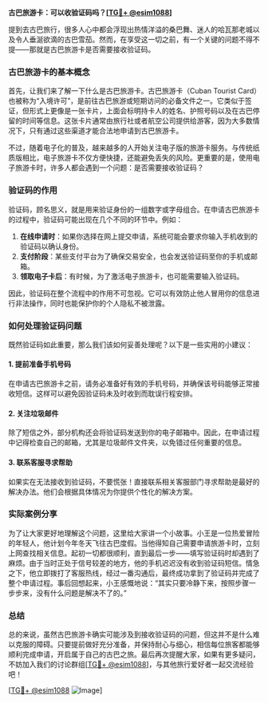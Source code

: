**古巴旅游卡：可以收验证码吗？[[TG💪+ @esim1088](https://t.me/s/esim1088)]**

提到去古巴旅行，很多人心中都会浮现出热情洋溢的桑巴舞、迷人的哈瓦那老城以及令人垂涎欲滴的古巴雪茄。然而，在享受这一切之前，有一个关键的问题不得不提——那就是古巴旅游卡是否需要接收验证码。

### 古巴旅游卡的基本概念

首先，让我们来了解一下什么是古巴旅游卡。古巴旅游卡（Cuban Tourist Card）也被称为“入境许可”，是前往古巴旅游或短期访问的必备文件之一。它类似于签证，但形式上更像是一张卡片，上面会标明持卡人的姓名、护照号码以及在古巴停留的时间等信息。这张卡片通常由旅行社或者航空公司提供给游客，因为大多数情况下，只有通过这些渠道才能合法地申请到古巴旅游卡。

不过，随着电子化的普及，越来越多的人开始关注电子版的旅游卡服务。与传统纸质版相比，电子旅游卡不仅方便快捷，还能避免丢失的风险。更重要的是，使用电子旅游卡时，许多人都会遇到一个问题：是否需要接收验证码？

### 验证码的作用

验证码，顾名思义，就是用来验证身份的一组数字或字母组合。在申请古巴旅游卡的过程中，验证码可能出现在几个不同的环节中。例如：

1. **在线申请时**：如果你选择在网上提交申请，系统可能会要求你输入手机收到的验证码以确认身份。
2. **支付阶段**：某些支付平台为了确保交易安全，也会发送验证码至你的手机或邮箱。
3. **领取电子卡后**：有时候，为了激活电子旅游卡，也可能需要输入验证码。

因此，验证码在整个流程中的作用不可忽视。它可以有效防止他人冒用你的信息进行非法操作，同时也能保护你的个人隐私不被泄露。

### 如何处理验证码问题

既然验证码如此重要，那么我们该如何妥善处理呢？以下是一些实用的小建议：

#### 1. 提前准备手机号码
在申请古巴旅游卡之前，请务必准备好有效的手机号码，并确保该号码能够正常接收短信。这样可以避免因验证码未及时收到而耽误行程安排。

#### 2. 关注垃圾邮件
除了短信之外，部分机构还会将验证码发送到你的电子邮箱中。因此，在申请过程中记得检查自己的邮箱，尤其是垃圾邮件文件夹，以免错过任何重要的信息。

#### 3. 联系客服寻求帮助
如果实在无法接收到验证码，不要慌张！直接联系相关客服部门寻求帮助是最好的解决办法。他们会根据具体情况为你提供个性化的解决方案。

### 实际案例分享

为了让大家更好地理解这个问题，这里给大家讲一个小故事。小王是一位热爱冒险的年轻人，他计划今年冬天飞往古巴度假。当他得知自己需要申请旅游卡时，立刻上网查找相关信息。起初一切都很顺利，直到最后一步——填写验证码时却遇到了麻烦。由于当时正处于信号较差的地方，他的手机迟迟没有收到验证码短信。情急之下，他立即拨打了客服热线，经过一番沟通后，最终成功拿到了验证码并完成了整个申请过程。事后回想起来，小王感慨地说：“其实只要冷静下来，按照步骤一步步来，没有什么问题是解决不了的。”

### 总结

总的来说，虽然古巴旅游卡确实可能涉及到接收验证码的问题，但这并不是什么难以克服的障碍。只要提前做好充分准备，并保持耐心与细心，相信每位旅客都能够顺利完成申请，开启属于自己的古巴之旅。最后再次提醒大家，如果有更多疑问，不妨加入我们的讨论群组[[TG💪+ @esim1088](https://t.me/s/esim1088)]，与其他旅行爱好者一起交流经验吧！

[[TG💪+ @esim1088](https://t.me/s/esim1088) ![Image](https://i.postimg.cc/4NQfJmqS/Snipaste-2025-05-13-00-14-12.png)]